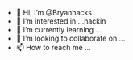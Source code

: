 - 👋 Hi, I’m @Bryanhacks
- 👀 I’m interested in ...hackin
- 🌱 I’m currently learning ...
- 💞️ I’m looking to collaborate on ...
- 📫 How to reach me ...

<!---
Bryanhacks/Bryanhacks is a ✨ special ✨ repository because its `README.md` (this file) appears on your GitHub profile.
You can click the Preview link to take a look at your changes.
--->
